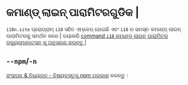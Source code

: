 # କମାଣ୍ଡ୍ ଲାଇନ୍ ପାରାମିଟରଗୁଡିକ |

`i18n.site` ପ୍ରୋଗ୍ରାମ୍ `i18` ସହିତ ଏମ୍ବେଡ୍ ହୋଇଛି ଏବଂ `i18` ର ସମସ୍ତ କମାଣ୍ଡ୍ ଲାଇନ୍ ପାରାମିଟରକୁ ସମର୍ଥନ କରେ | ଦୟାକରି [command `i18` କମାଣ୍ଡ୍ ଲାଇନ୍ ପାରାମିଟର ଡକ୍ୟୁମେଣ୍ଟେସନ୍ କୁ ଅନୁସରଣ କରନ୍ତୁ |](/i18/cli)

## `--npm`/`-n`

[ସଂସ୍ଥାପନ & ନିୟୋଜନ - ବିଷୟବସ୍ତୁକୁ npm ପ୍ରକାଶ](/i18n.site/use#npm) କରନ୍ତୁ :